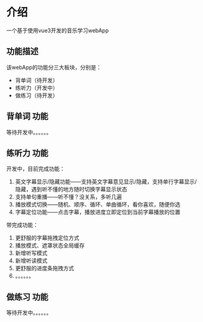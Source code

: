 # 介绍

一个基于使用vue3开发的音乐学习webApp

## 功能描述

该webApp的功能分三大板块，分别是：
- 背单词（待开发）
- 练听力（开发中）
- 做练习（待开发）

## 背单词 功能

等待开发中。。。。。。

## 练听力 功能

开发中，目前完成功能：
1. 英文字幕显示/隐藏功能——支持英文字幕意见显示/隐藏，支持单行字幕显示/隐藏，遇到听不懂的地方随时切换字幕显示状态
2. 支持单句重播——听不懂？没关系，多听几遍
3. 播放模式切换——随机、顺序、循环、单曲循环，看你喜欢，随便你选
4. 字幕定位功能——点击字幕，播放进度立即定位到当前字幕播放的位置

带完成功能：
1. 更舒服的字幕拖拽定位方式
2. 播放模式、遮罩状态全局缓存
3. 新增听写模式
4. 新增听读模式
5. 更舒服的进度条拖拽方式
6. 。。。。。。

## 做练习 功能

等待开发中。。。。。。
